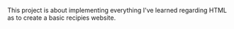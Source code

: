 This project is about implementing everything I've learned regarding HTML as to create a basic recipies website.